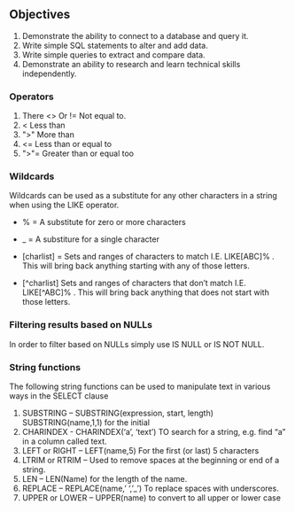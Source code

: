 
## Objectives
1.	Demonstrate the ability to connect to a database and query it.
2.	Write simple SQL statements to alter and add data.
3.	Write simple queries to extract and compare data.
4.	Demonstrate an ability to research and learn technical skills independently.

### Operators

1. There <> Or != Not equal to.
2. < Less than 
3. ">"	More than
4. <= Less than or equal to
5. ">"= Greater than or equal too

### Wildcards

Wildcards can be used as a substitute for any other characters in a string when using the LIKE operator.

- % = A substitute for zero or more characters

- _ = A substiture for a single character

- [charlist] = Sets and ranges of characters to match I.E. LIKE[ABC]% . This will bring back anything starting with any of those letters.
- [^charlist] Sets and ranges of characters that don’t match I.E. LIKE[^ABC]% . This will bring back anything that does not start with those letters.
 
### Filtering results based on NULLs
In order to filter based on NULLs simply use IS NULL or IS NOT NULL.

### String functions

The following string functions can be used to manipulate text in various ways in the SELECT clause

1.	SUBSTRING – SUBSTRING(expression, start, length) SUBSTRING(name,1,1) for the initial
2.	CHARINDEX - CHARINDEX(‘a’, ‘text’) TO search for a string, e.g. find “a” in a column called text.
3.	LEFT or RIGHT – LEFT(name,5) For the first (or last) 5 characters
4.	LTRIM or RTRIM – Used to remove spaces at the beginning or end of a string.
5.	LEN – LEN(Name) for the length of the name.
6.	REPLACE – REPLACE(name,’ ‘,’_’) To replace spaces with underscores.
7.	UPPER or LOWER – UPPER(name) to convert to all upper or lower case
